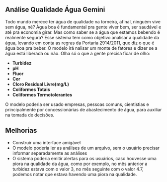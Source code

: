 ## **Análise Qualidade Água Gemini**
Todo mundo merece ter água de qualidade na torneira, afinal, ninguém vive sem água, né? Água boa é fundamental pra gente viver bem, ser saudável e até pra economia girar. Mas como saber se a água que estamos bebendo é realmente segura?
Esse sistema tem como objetivo analisar a qualidade da água, levando em conta as regras da Portaria 2914/2011, que diz o que é água boa pra beber. O modelo irá nalisar um monte de fatores e dizer se a água está liberada ou não. 
Olha só o que a gente precisa ficar de olho:
- **Turbidez**
- **pH**
- **Fluor**
- **Cor**
- **Cloro Residual Livre(mg/L)**
- **Coliformes Totais**
- **Coliformes Termotolerantes**

O modelo poderia ser usado empresas, pessoas comuns, cientistias e principalmente por concessionárias de abastecimento de água, para auxiliar na tomada de decisões.

## **Melhorias**
- Construir uma interface amigável
- O modelo poderia ler as análises de um arquivo, sem o usuário precisar informar separadamente as análises
- O sistema poderia emitir alertas para os usuários, caso houvesse uma piora na qualidade da água, como por exemplo, no mês anterior a turbidez estava com o valor 3, no mês seguinte com o valor 4.7, podemos notar que estava havendo uma piora na qualidade.
